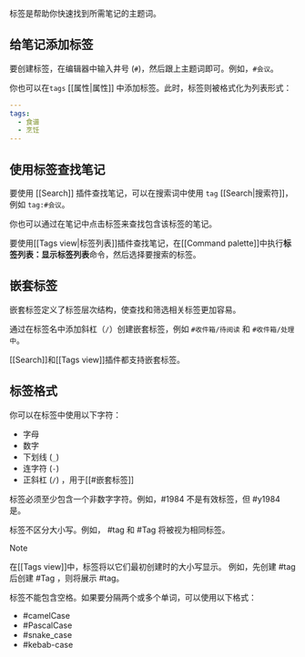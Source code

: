 
标签是帮助你快速找到所需笔记的主题词。

## 给笔记添加标签

要创建标签，在编辑器中输入井号 (`#`)，然后跟上主题词即可。例如，`#会议`。

你也可以在`tags` [[属性|属性]] 中添加标签。此时，标签则被格式化为列表形式：

```yaml
---
tags:
  - 食谱
  - 烹饪
---
```

## 使用标签查找笔记

要使用 [[Search]] 插件查找笔记，可以在搜索词中使用 `tag` [[Search|搜索符]]，例如 `tag:#会议`。

你也可以通过在笔记中点击标签来查找包含该标签的笔记。

要使用[[Tags view|标签列表]]插件查找笔记，在[[Command palette]]中执行**标签列表：显示标签列表**命令，然后选择要搜索的标签。

## 嵌套标签

嵌套标签定义了标签层次结构，使查找和筛选相关标签更加容易。

通过在标签名中添加斜杠（`/`）创建嵌套标签，例如 `#收件箱/待阅读` 和 `#收件箱/处理中`。

[[Search]]和[[Tags view]]插件都支持嵌套标签。

## 标签格式

你可以在标签中使用以下字符：

- 字母
- 数字
- 下划线 (`_`)
- 连字符 (`-`)
- 正斜杠 (`/`) ，用于[[#嵌套标签]]

标签必须至少包含一个非数字字符。例如，#1984 不是有效标签，但 #y1984 是。

标签不区分大小写。例如， #tag 和 #Tag 将被视为相同标签。

> [!note] 
> 在[[Tags view]]中，标签将以它们最初创建时的大小写显示。
> 例如，先创建 #tag 后创建 #Tag ，则将展示 #tag。

标签不能包含空格。如果要分隔两个或多个单词，可以使用以下格式：

- #camelCase
- #PascalCase
- #snake_case
- #kebab-case
